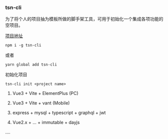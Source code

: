 <!--
 * @Author: ShawnPhang
 * @LastEditors: ShawnPhang
 * @Description: 
 * @Date: 2021-07-22 16:44:55
 * @LastEditTime: 2021-07-26 17:46:07
 * @site: book.palxp.com / blog.palxp.com
-->

### tsn-cli

为了将个人的项目抽为模板所做的脚手架工具，可用于初始化一个集成各项功能的空项目。

[项目地址](https://github.com/palxiao/tsn-cli)

```
npm i -g tsn-cli
```
或者
```
yarn global add tsn-cli
```
初始化项目
```
tsn-cli init <project name>
```

1. Vue3 + Vite + ElementPlus (PC)

2. Vue3 + Vite + vant (Mobile)

3. express + mysql + typescript + graphql + jwt

4. Vue2.x + ... + immutable + dayjs

....
